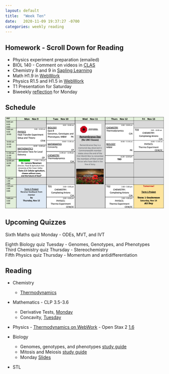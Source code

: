 ```yaml
---
layout: default
title:  "Week Ten"
date:   2020-11-09 19:37:27 -0700
categories: weekly reading
---
```


## Homework - Scroll Down for Reading
- Physics experiment preparation (emailed)
- BIOL 140 - Comment on videos in [CLAS](https://clas2.arts.ubc.ca/science)
- Chemistry 8 and 9 in [Sapling Learning](https://canvas.ubc.ca/courses/62920/modules/items/2122446)
- Math H1.9 in [WebWork](https://webwork.elearning.ubc.ca/webwork2/2020W1-2_SCIE_010_001/)
- Physics R1.5 and H1.5 in [WebWork](https://webwork.elearning.ubc.ca/webwork2/2020W1-2_SCIE_010_001/)
- T1 Presentation for Saturday
- Biweekly [reflection](https://canvas.ubc.ca/courses/62807/quizzes/263390) for Monday

## Schedule

![Week Ten Schedule](/assets/w10schedule.png)

## Upcoming Quizzes

Sixth Maths quiz Monday - ODEs, MVT, and IVT   
<!-- Second Maths test Monday - Everything so far with an emphasis on antiderivatives, implicit differentiation and ODEs -->   
Eighth Biology quiz Tuesday - Genomes, Genotypes, and Phenotypes   
Third Chemistry quiz Thursday - Stereochemistry   
Fifth Physics quiz Thursday - Momentum and antidifferentiation   


## Reading

- Chemistry
	- [Thermodynamics](https://canvas.ubc.ca/courses/62920/pages/class-16-november-5-introduction-to-thermodynamics?module_item_id=251584)

- Mathematics - <!-- 7.3-7.4 on [Active Calculus](https://activecalculus.org/) and  -->CLP 3.5-3.6
	- Derivative Tests, [Monday](https://canvas.ubc.ca/courses/62921/files/11033902/download?wrap=1)
	- Concavity, [Tuesday](https://canvas.ubc.ca/courses/62921/files/11063058/download?wrap=1)

- Physics - [Thermodynamics on WebWork](https://webwork.elearning.ubc.ca/webwork2/2020W1-2_SCIE_010_001/) - Open Stax 2 [1.6](https://openstax.org/books/university-physics-volume-2/pages/1-6-mechanisms-of-heat-transfer)

- Biology
	- Genomes, genotypes, and phenotypes [study guide](https://canvas.ubc.ca/courses/62806/modules/items/2055260)
	- Mitosis and Meiosis [study guide](https://canvas.ubc.ca/courses/62806/files/10861641/download?wrap=19)
	- Monday [Slides](https://canvas.ubc.ca/courses/62806/files/10948997/download?wrap=1)

- STL